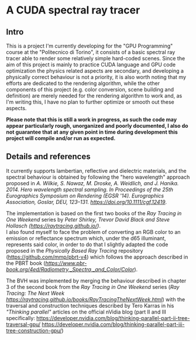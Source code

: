 # A CUDA spectral ray tracer

## Intro
This is a project I'm currently developing for the "GPU Programming" course at the "Politecnico di Torino", it consists of a basic spectral ray tracer able to render some relatively simple hard-coded scenes.
Since the aim of this project is mainly to practice CUDA language and GPU code optimization the physics related aspects are secondary, and developing a physically correct behaviour is not a priority, it is also worth noting that my efforts are dedicated to the rendering algorithm, while the other components of this project (e.g. color conversion, scene building and definition) are merely needed for the rendering algorithm to work and, as I'm writing this, I have no plan to further optimize or smooth out these aspects.

__Please note that this is still a work in progress, as such the code may appear particularly rough, unorganized and poorly documented, I also do not guarantee that at any given point in time during development this project will compile and/or run as expected.__

## Details and references
It currently supports lambertian, reflective and dielectric materials, and the spectral behaviour is obtained by following the "hero wavelength" approach proposed in *A. Wilkie, S. Nawaz, M. Droske, A. Weidlich, and J. Hanika. 2014. Hero wavelength spectral sampling. In Proceedings of the 25th Eurographics Symposium on Rendering (EGSR '14). Eurographics Association, Goslar, DEU, 123–131. https://doi.org/10.1111/cgf.12419*.

The implementation is based on the first two books of the _Ray Tracing in One Weekend_ series by _Peter Shirley, Trevor David Black and Steve Hollasch (https://raytracing.github.io/)_.  
I also found myself to face the problem of converting an RGB color to an emission or reflectance spectrum which, under the d65 illuminant, represents said color, in order to do that I slightly adapted the code proposed in the _Physically Based Ray Tracing_ repository (https://github.com/mmp/pbrt-v4) which follows the approach described in the PBRT book (_https://www.pbr-book.org/4ed/Radiometry,_Spectra,_and_Color/Color_).

The BVH was implemented by merging the behaviour described in chapter 3 of the second book from the _Ray Tracing in One Weekend_ series (_Ray Tracing: The Next Week https://raytracing.github.io/books/RayTracingTheNextWeek.html_) with the traversal and construction techniques described by Tero Karras in his _"Thinking parallel"_ articles on the official nVidia blog (part II and III specifically: https://developer.nvidia.com/blog/thinking-parallel-part-ii-tree-traversal-gpu/ https://developer.nvidia.com/blog/thinking-parallel-part-iii-tree-construction-gpu/)
